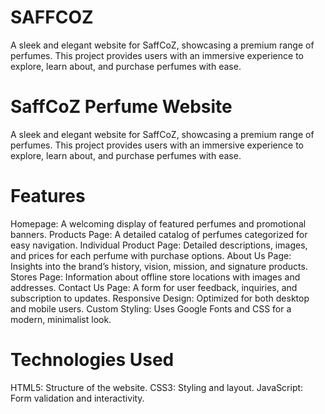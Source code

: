 # SAFFCOZ
A sleek and elegant website for SaffCoZ, showcasing a premium range of perfumes. This project provides users with an immersive experience to explore, learn about, and purchase perfumes with ease.


# SaffCoZ Perfume Website
A sleek and elegant website for SaffCoZ, showcasing a premium range of perfumes. This project provides users with an immersive experience to explore, learn about, and purchase perfumes with ease.

# Features
Homepage: A welcoming display of featured perfumes and promotional banners.
Products Page: A detailed catalog of perfumes categorized for easy navigation.
Individual Product Page: Detailed descriptions, images, and prices for each perfume with purchase options.
About Us Page: Insights into the brand’s history, vision, mission, and signature products.
Stores Page: Information about offline store locations with images and addresses.
Contact Us Page: A form for user feedback, inquiries, and subscription to updates.
Responsive Design: Optimized for both desktop and mobile users.
Custom Styling: Uses Google Fonts and CSS for a modern, minimalist look.

# Technologies Used
HTML5: Structure of the website.
CSS3: Styling and layout.
JavaScript: Form validation and interactivity.
